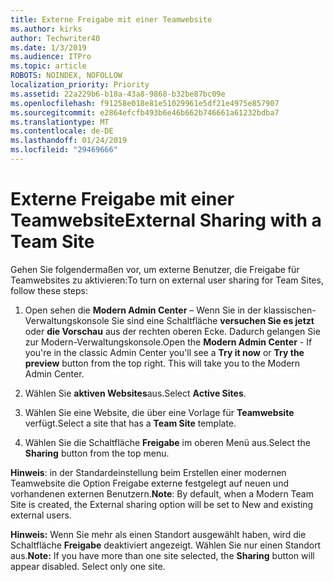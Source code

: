```yaml
---
title: Externe Freigabe mit einer Teamwebsite
ms.author: kirks
author: Techwriter40
ms.date: 1/3/2019
ms.audience: ITPro
ms.topic: article
ROBOTS: NOINDEX, NOFOLLOW
localization_priority: Priority
ms.assetid: 22a229b6-b18a-43a8-9868-b32be87bc09e
ms.openlocfilehash: f91258e018e81e51029961e5df21e4975e857907
ms.sourcegitcommit: e2864efcfb493b6e46b662b746661a61232bdba7
ms.translationtype: MT
ms.contentlocale: de-DE
ms.lasthandoff: 01/24/2019
ms.locfileid: "29469666"
---
```

# <a name="external-sharing-with-a-team-site"></a><span data-ttu-id="4b7fe-102">Externe Freigabe mit einer Teamwebsite</span><span class="sxs-lookup"><span data-stu-id="4b7fe-102">External Sharing with a Team Site</span></span>

<span data-ttu-id="4b7fe-103">Gehen Sie folgendermaßen vor, um externe Benutzer, die Freigabe für Teamwebsites zu aktivieren:</span><span class="sxs-lookup"><span data-stu-id="4b7fe-103">To turn on external user sharing for Team Sites, follow these steps:</span></span> 
  
1. <span data-ttu-id="4b7fe-p101">Open sehen die **Modern Admin Center** – Wenn Sie in der klassischen-Verwaltungskonsole Sie sind eine Schaltfläche **versuchen Sie es jetzt** oder **die Vorschau** aus der rechten oberen Ecke. Dadurch gelangen Sie zur Modern-Verwaltungskonsole.</span><span class="sxs-lookup"><span data-stu-id="4b7fe-p101">Open the **Modern Admin Center** - If you're in the classic Admin Center you'll see a **Try it now** or **Try the preview** button from the top right. This will take you to the Modern Admin Center.</span></span> 
  
2. <span data-ttu-id="4b7fe-106">Wählen Sie **aktiven Websites**aus.</span><span class="sxs-lookup"><span data-stu-id="4b7fe-106">Select **Active Sites**.</span></span> 
  
3. <span data-ttu-id="4b7fe-107">Wählen Sie eine Website, die über eine Vorlage für **Teamwebsite** verfügt.</span><span class="sxs-lookup"><span data-stu-id="4b7fe-107">Select a site that has a **Team Site** template.</span></span> 
  
4. <span data-ttu-id="4b7fe-108">Wählen Sie die Schaltfläche **Freigabe** im oberen Menü aus.</span><span class="sxs-lookup"><span data-stu-id="4b7fe-108">Select the **Sharing** button from the top menu.</span></span> 
  
 <span data-ttu-id="4b7fe-109">**Hinweis**: in der Standardeinstellung beim Erstellen einer modernen Teamwebsite die Option Freigabe externe festgelegt auf neuen und vorhandenen externen Benutzern.</span><span class="sxs-lookup"><span data-stu-id="4b7fe-109">**Note**: By default, when a Modern Team Site is created, the External sharing option will be set to New and existing external users.</span></span> 
  
 <span data-ttu-id="4b7fe-p102">**Hinweis:** Wenn Sie mehr als einen Standort ausgewählt haben, wird die Schaltfläche **Freigabe** deaktiviert angezeigt. Wählen Sie nur einen Standort aus.</span><span class="sxs-lookup"><span data-stu-id="4b7fe-p102">**Note:** If you have more than one site selected, the **Sharing** button will appear disabled. Select only one site.</span></span> 
  


